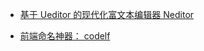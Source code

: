 * [基于 Ueditor 的现代化富文本编辑器 Neditor](https://github.com/notadd/neditor)

* [前端命名神器： codelf](https://github.com/unbug/codelf)
